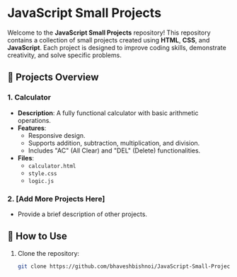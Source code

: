 # JavaScript Small Projects

Welcome to the **JavaScript Small Projects** repository! This repository contains a collection of small projects created using **HTML**, **CSS**, and **JavaScript**. Each project is designed to improve coding skills, demonstrate creativity, and solve specific problems.

## 📁 Projects Overview

### 1. Calculator
- **Description**: A fully functional calculator with basic arithmetic operations.
- **Features**:
  - Responsive design.
  - Supports addition, subtraction, multiplication, and division.
  - Includes "AC" (All Clear) and "DEL" (Delete) functionalities.
- **Files**:
  - `calculator.html`
  - `style.css`
  - `logic.js`

### 2. [Add More Projects Here]
- Provide a brief description of other projects.

## 🚀 How to Use
1. Clone the repository:
   ```bash
   git clone https://github.com/bhaveshbishnoi/JavaScript-Small-Projects.git
